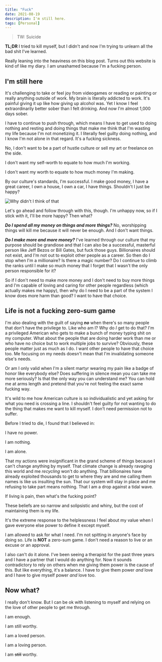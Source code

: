 ```yaml
---
title: "Fuck"
date: 2021-08-19
description: I'm still here.
tags: [Personal]
---
```


> TW: Suicide

**TL;DR** I tried to kill myself, but I didn't and now I'm trying to unlearn all the bad shit I've learned.

Really leaning into the heaviness on this blog post. Turns out this website is kind of like my diary. I am unashamed because I'm a fucking person.

## I'm still here

It's challenging to take or feel joy from videogames or reading or painting or really anything outside of work. My brain is literally addicted to work.  It's painful giving it up like how giving up alcohol was. Yet I know I feel extraordinarily better sober than I felt drinking. And now I'm almost 1,000 days sober.

I have to continue to push through, which means I have to get used to doing nothing and resting and doing things that make me think that I'm wasting my life because I'm not monetizing it. I literally feel guilty doing nothing, and I know I'm not alone in that regard. It's a fucking sickness.

No, I don't want to be a part of hustle culture or sell my art or freelance on the side.

I don't want my self-worth to equate to how much I'm working.

I don't want my worth to equate to how much money I'm making. 

By our culture's standards, I'm successful. I make good money, I have a great career, I own a house, I own a car, I have things. Shouldn't I just be happy?

![Why didn't I think of that](https://external-content.duckduckgo.com/iu/?u=https%3A%2F%2Fhypixel.net%2Fattachments%2F1588357685373-png.1653493%2F&f=1&nofb=1)

Let's go ahead and follow through with this, though. I'm unhappy now, so if I stick with it, I'll be more happy? Then what?

***Do I spend all my money on things and more things?***
No, worshipping things will kill me because it will never be enough. And I don't want things.

***Do I make more and more money?***
I've learned through our culture that my purpose should be grandiose and that I can also be a successful, masterful person like Jeff Bezos or Bill Gates, but fuck those guys. Billionaires should not exist, and I'm not out to exploit other people as a career. So then do I stop when I'm a millionaire? Is there a magic number? Do I continue to climb the ranks until I make so much money that I forget that I wasn't the only person responsible for it?

So if I don't need to make more money and I don't need to buy more things and I'm capable of loving and caring for other people regardless (which actually makes me happy), then why do I need to be a part of the system I know does more harm than good? I want to have that choice.

## Life is not a fucking zero-sum game

I'm also dealing with the guilt of saying ***no*** when there's so many people that don't have the privilege to. Like who am I? Why do *I* get to do that? I'm a privileged American who gets to make a bunch of money typing shit on my computer. What about the people that are doing harder work than me or who have no choice but to work multiple jobs to survive? Obviously, these people matter just as much as I do. I want other people to have that choice too. Me focusing on my needs doesn't mean that I'm invalidating someone else's needs. 

Or am I only valid when I'm a silent martyr wearing my pain like a badge of honor like everybody else? Does suffering in silence mean you can take me more seriously? Is that the only way you can understand me? You can hold me at arms length and pretend that you're not feeling the exact same fucking way.

It's wild to me how American culture is so individualistic and yet asking for what you need is crossing a line. I shouldn't feel guilty for not wanting to do the thing that makes me want to kill myself. I don't need permission not to suffer. 

Before I tried to die, I found that I believed in:

I have no power.

I am nothing.

I am alone.

That my actions were insignificant in the grand scheme of things because I can't change anything by myself. That climate change is already ravaging this world and me *recycling* won't do anything. That billionaires have already exploited thousands to get to where they are and me calling them names is like us insulting the sun. That our system will stay in place and me refusing to take part means nothing. That I am a drop against a tidal wave.

If living is pain, then what's the fucking point?

These beliefs are so narrow and solipsistic and whiny, but the cost of maintaining them is my life.

It's the extreme response to the helplessness I feel about my value when I  gave everyone else power to define it except myself. 

I am allowed to ask for what I need. I'm not spitting in anyone's face by doing so. Life is **NOT** a zero-sum game. I don't need a reason to live or an excuse or an approval.

I also can't do it alone. I've been seeing a therapist for the past three years and I have a partner that I would do anything for. Now it sounds contradictory to rely on others when me giving them power is the cause of this. But like everything, it's a balance. I have to give them power *and* love and I have to give myself power *and* love too.

## Now what?

I really don't know. But I can be ok with listening to myself and relying on the love of other people to get me through.

I am enough.

I am still worthy.

I am a loved person.

I am a loving person.

I am ~~still~~ worthy.